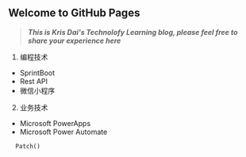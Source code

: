 ## Welcome to GitHub Pages

> ***This is Kris Dai's Technolofy Learning blog, please feel free to share your experience here***

1. 编程技术
  - SprintBoot
  - Rest API
  - 微信小程序
2. 业务技术
  - Microsoft PowerApps
  - Microsoft Power Automate

```
  Patch()
```
